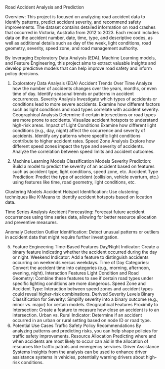 Road Accident Analysis and Prediction

Overview:
This project is focused on analyzing road accident data to identify patterns, predict accident severity, and recommend safety improvements. The dataset contains detailed information on road crashes that occurred in Victoria, Australia from 2012 to 2023. Each record includes data on the accident number, date, time, type, and descriptive codes, as well as additional details such as day of the week, light conditions, road geometry, severity, speed zone, and road management authority.

By leveraging Exploratory Data Analysis (EDA), Machine Learning models, and Feature Engineering, this project aims to extract valuable insights and develop predictive models that can help improve road safety and inform policy decisions.

1. Exploratory Data Analysis (EDA)
Accident Trends Over Time
Analyze how the number of accidents changes over the years, months, or even time of day.
Identify seasonal trends or patterns in accident occurrences.
Severity Analysis
Investigate which types of accidents or conditions lead to more severe accidents.
Examine how different factors such as light conditions and road types correlate with accident severity.
Geographical Analysis
Determine if certain intersections or road types are more prone to accidents.
Visualize accident hotspots to understand high-risk areas.
Impact of Light Conditions
Examine how different light conditions (e.g., day, night) affect the occurrence and severity of accidents.
Identify any patterns where specific light conditions contribute to higher accident rates.
Speed Zone Analysis
Explore how different speed zones impact the type and severity of accidents.
Analyze the correlation between speed limits and accident outcomes.


3. Machine Learning Models
Classification Models
Severity Prediction: Build a model to predict the severity of an accident based on features such as accident type, light conditions, speed zone, etc.
Accident Type Prediction: Predict the type of accident (collision, vehicle overturn, etc.) using features like time, road geometry, light conditions, etc.

Clustering Models
Accident Hotspot Identification: Use clustering techniques like K-Means to identify accident hotspots based on location data.

Time Series Analysis
Accident Forecasting: Forecast future accident occurrences using time series data, allowing for better resource allocation and preventive measures.

Anomaly Detection
Outlier Identification: Detect unusual patterns or outliers in accident data that might require further investigation.

5. Feature Engineering
Time-Based Features
Day/Night Indicator: Create a binary feature indicating whether the accident occurred during the day or night.
Weekend Indicator: Add a feature to distinguish accidents occurring on weekends versus weekdays.
Time of Day Categories: Convert the accident time into categories (e.g., morning, afternoon, evening, night).
Interaction Features
Light Condition and Road Geometry: Combine these features to see if certain road types under specific lighting conditions are more dangerous.
Speed Zone and Accident Type: Interaction between speed zones and accident types could reveal higher-risk combinations.
Derived Severity Levels
Binary Classification for Severity: Simplify severity into a binary outcome (e.g., minor vs. major) for certain models.
Geographical Features
Proximity to Intersection: Create a feature to measure how close an accident is to an intersection.
Urban vs. Rural Indicator: Determine if an accident occurred in an urban or rural setting based on node ID or road type.
6. Potential Use Cases
Traffic Safety Policy Recommendations
By analyzing patterns and predicting risks, you can help shape policies for traffic safety improvements.
Resource Allocation
Predicting where and when accidents are most likely to occur can aid in the allocation of resources like traffic patrols and emergency services.
Driver Assistance Systems
Insights from the analysis can be used to enhance driver assistance systems in vehicles, potentially warning drivers about high-risk conditions.
